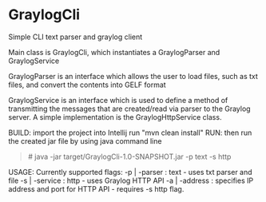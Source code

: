 # GraylogCli
Simple CLI text parser and graylog client

Main class is GraylogCli, which instantiates a GraylogParser and GraylogService

GraylogParser is an interface which allows the user to load files, such as txt files, and convert 
the contents into GELF format

GraylogService is an interface which is used to define a method of transmitting the 
messages that are created/read via parser to the Graylog server.
A simple implementation is the GraylogHttpService class.

BUILD:
import the project into Intellij
run "mvn clean install"
RUN:
then run the created jar file by using java command line
> \# java -jar target/GraylogCli-1.0-SNAPSHOT.jar -p text -s http

USAGE:
Currently supported flags:
-p | -parser : text - uses txt parser and file
-s | -service : http - uses Graylog HTTP API
-a | -address : specifies IP address and port for HTTP API - requires -s http flag.
